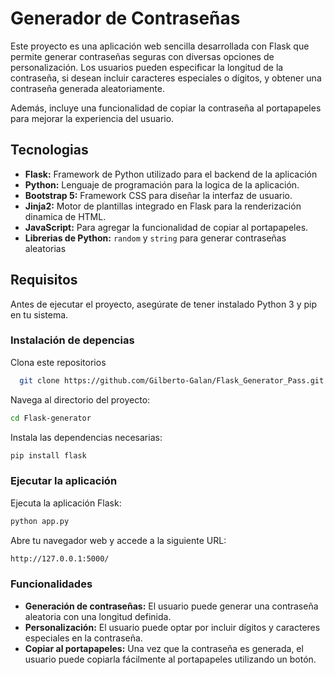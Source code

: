 
# Generador de Contraseñas
Este proyecto es una aplicación web sencilla desarrollada con Flask que permite generar contraseñas seguras con diversas opciones de personalización. Los usuarios pueden especificar la longitud de la contraseña, si desean incluir caracteres especiales o dígitos, y obtener una contraseña generada aleatoriamente.

Además, incluye una funcionalidad de copiar la contraseña al portapapeles para mejorar la experiencia del usuario.


## Tecnologias

- **Flask:** Framework de Python utilizado para el backend de la aplicación
- **Python:** Lenguaje de programación para la logica de la aplicación.
- **Bootstrap 5:** Framework CSS para diseñar la interfaz de usuario.
- **Jinja2:** Motor de plantillas integrado en Flask para la renderización dinamica de HTML.
- **JavaScript:** Para agregar la funcionalidad de copiar al portapapeles.
- **Librerias de Python:** `random` y `string` para generar contraseñas aleatorias


## Requisitos

Antes de ejecutar el proyecto, asegúrate de tener instalado Python 3 y pip en tu sistema.

### Instalación de depencias

Clona este repositorios
```bash
  git clone https://github.com/Gilberto-Galan/Flask_Generator_Pass.git
```

Navega al directorio del proyecto:

```bash
cd Flask-generator
```

Instala las dependencias necesarias:

```bash
pip install flask
```


### Ejecutar la aplicación

Ejecuta la aplicación Flask:
```bash
python app.py
```


Abre tu navegador web y accede a la siguiente URL:
```bash
http://127.0.0.1:5000/
```

### Funcionalidades

- **Generación de contraseñas:** El usuario puede generar una contraseña aleatoria con una longitud definida.
- **Personalización:** El usuario puede optar por incluir dígitos y caracteres especiales en la contraseña.
- **Copiar al portapapeles:** Una vez que la contraseña es generada, el usuario puede copiarla fácilmente al portapapeles utilizando un botón.

